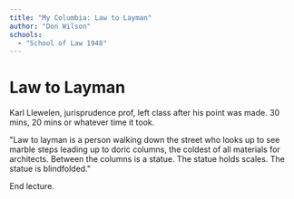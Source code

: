 ```yaml
---
title: "My Columbia: Law to Layman"
author: "Don Wilson"
schools:
  - "School of Law 1948"
---
```


# Law to Layman

Karl Llewelen, jurisprudence prof, left class after his point was made. 30 mins, 20 mins or whatever time it took.

"Law to layman is a person walking down the street who looks up to see marble steps leading up to doric columns, the coldest of all materials for architects. Between the columns is a statue. The statue holds scales. The statue is blindfolded."

End lecture.
